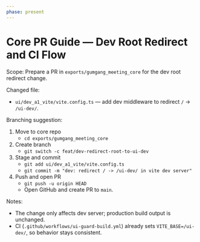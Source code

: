 ```yaml
---
phase: present
---
```


# Core PR Guide — Dev Root Redirect and CI Flow

Scope: Prepare a PR in `exports/gumgang_meeting_core` for the dev root redirect change.

Changed file:
- `ui/dev_a1_vite/vite.config.ts` — add dev middleware to redirect `/` -> `/ui-dev/`.

Branching suggestion:
1) Move to core repo
   - `cd exports/gumgang_meeting_core`
2) Create branch
   - `git switch -c feat/dev-redirect-root-to-ui-dev`
3) Stage and commit
   - `git add ui/dev_a1_vite/vite.config.ts`
   - `git commit -m "dev: redirect / -> /ui-dev/ in vite dev server"`
4) Push and open PR
   - `git push -u origin HEAD`
   - Open GitHub and create PR to `main`.

Notes:
- The change only affects dev server; production build output is unchanged.
- CI (`.github/workflows/ui-guard-build.yml`) already sets `VITE_BASE=/ui-dev/`, so behavior stays consistent.

